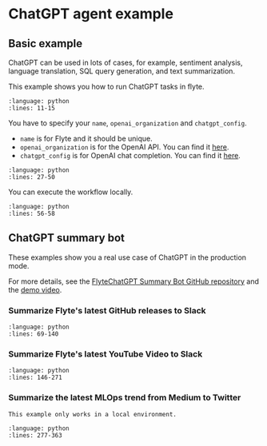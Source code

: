 # ChatGPT agent example

## Basic example

ChatGPT can be used in lots of cases, for example, sentiment analysis, language translation, SQL query generation, and text summarization.

This example shows you how to run ChatGPT tasks in flyte.

```{rli} https://raw.githubusercontent.com/flyteorg/flytesnacks/master/examples/chatgpt_agent/chatgpt_agent/chatgpt_agent_example_usage.py
:language: python
:lines: 11-15
```

You have to specify your `name`, `openai_organization` and `chatgpt_config`.

* `name` is for Flyte and it should be unique.
* `openai_organization` is for the OpenAI API. You can find it [here](https://platform.openai.com/account/organization).
* `chatgpt_config` is for OpenAI chat completion. You can find it [here](https://platform.openai.com/docs/api-reference/chat/create).

```{rli} https://raw.githubusercontent.com/flyteorg/flytesnacks/master/examples/chatgpt_agent/chatgpt_agent/chatgpt_agent_example_usage.py
:language: python
:lines: 27-50
```

You can execute the workflow locally.

```{rli} https://raw.githubusercontent.com/flyteorg/flytesnacks/master/examples/chatgpt_agent/chatgpt_agent/chatgpt_agent_example_usage.py
:language: python
:lines: 56-58
```

## ChatGPT summary bot
These examples show you a real use case of ChatGPT in the production mode.

For more details, see the [FlyteChatGPT Summary Bot GitHub repository](https://github.com/Future-Outlier/FlyteChatGPTSummaryBot) and the [demo video](https://youtu.be/IS6gi4jR7h0?si=hWHZp5LyjDspiwfD).

### Summarize Flyte's latest GitHub releases to Slack

```{rli} https://raw.githubusercontent.com/flyteorg/flytesnacks/master/examples/chatgpt_agent/chatgpt_agent/chatgpt_agent_example_usage.py
:language: python
:lines: 69-140
```

### Summarize Flyte's latest YouTube Video to Slack

```{rli} https://raw.githubusercontent.com/flyteorg/flytesnacks/master/examples/chatgpt_agent/chatgpt_agent/chatgpt_agent_example_usage.py
:language: python
:lines: 146-271
```

### Summarize the latest MLOps trend from Medium to Twitter

```{note}
This example only works in a local environment.
```

```{rli} https://raw.githubusercontent.com/flyteorg/flytesnacks/master/examples/chatgpt_agent/chatgpt_agent/chatgpt_agent_example_usage.py
:language: python
:lines: 277-363
```
